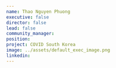 ```yaml
---
name: Thao Nguyen Phuong
executive: false
director: false
lead: false
community_manager:   
position: 
project: COVID South Korea
image: ../assets/default_exec_image.png
linkedin: 
---
```

